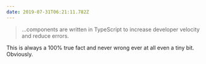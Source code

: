 ```yaml
---
date: 2019-07-31T06:21:11.782Z
---
```


> ...components are written in TypeScript to increase developer velocity and reduce errors.

This is always a 100% true fact and never wrong ever at all even a tiny bit. Obviously.
